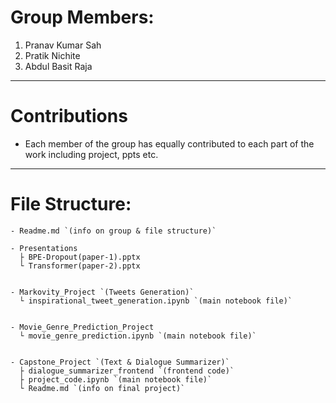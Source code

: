 # Group Members:
1. Pranav Kumar Sah
2. Pratik Nichite
3. Abdul Basit Raja

---
# Contributions
- Each member of the group has equally contributed to each part of the work including project, ppts etc.

---
# File Structure:
```
- Readme.md `(info on group & file structure)`

- Presentations
  ├ BPE-Dropout(paper-1).pptx
  └ Transformer(paper-2).pptx


- Markovity_Project `(Tweets Generation)`
  └ inspirational_tweet_generation.ipynb `(main notebook file)`


- Movie_Genre_Prediction_Project
  └ movie_genre_prediction.ipynb `(main notebook file)`


- Capstone_Project `(Text & Dialogue Summarizer)`
  ├ dialogue_summarizer_frontend `(frontend code)`
  ├ project_code.ipynb `(main notebook file)`
  └ Readme.md `(info on final project)`

```
